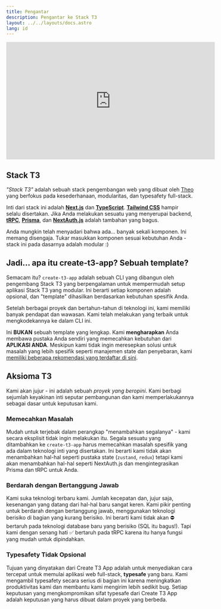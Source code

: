 ```yaml
---
title: Pengantar
description: Pengantar ke Stack T3
layout: ../../layouts/docs.astro
lang: id
---
```


<div class="embed">
<iframe width="560" height="315" src="https://www.youtube.com/embed/YkOSUVzOAA4" title="Stack terbaik untuk proyek selanjutnya Anda" frameborder="0" allow="accelerometer; autoplay; clipboard-write; encrypted-media; gyroscope; picture-in-picture" allowfullscreen></iframe>
</div>

## Stack T3

_"Stack T3"_ adalah sebuah stack pengembangan web yang dibuat oleh [Theo](https://twitter.com/t3dotgg) yang berfokus pada kesederhanaan, modularitas, dan typesafety full-stack.

Inti dari stack ini adalah [**Next.js**](https://nextjs.org/) dan [**TypeScript**](https://typescriptlang.org/). [**Tailwind CSS**](https://tailwindcss.com/) hampir selalu disertakan. Jika Anda melakukan sesuatu yang menyerupai backend, [**tRPC**](https://trpc.io/), [**Prisma**](https://prisma.io/), dan [**NextAuth.js**](https://next-auth.js.org/) adalah tambahan yang bagus.

Anda mungkin telah menyadari bahwa ada… banyak sekali komponen. Ini memang disengaja. Tukar masukkan komponen sesuai kebutuhan Anda - stack ini pada dasarnya adalah modular :)

## Jadi... apa itu create-t3-app? Sebuah template?

Semacam itu? `create-t3-app` adalah sebuah CLI yang dibangun oleh pengembang Stack T3 yang berpengalaman untuk mempermudah setup aplikasi Stack T3 yang modular. Ini berarti setiap komponen adalah opsional, dan "template" dihasilkan berdasarkan kebutuhan spesifik Anda.

Setelah berbagai proyek dan bertahun-tahun di teknologi ini, kami memiliki banyak pendapat dan wawasan. Kami telah melakukan yang terbaik untuk mengkodekannya ke dalam CLI ini.

Ini **BUKAN** sebuah template yang lengkap. Kami **mengharapkan** Anda membawa pustaka Anda sendiri yang memecahkan kebutuhan dari **APLIKASI ANDA**. Meskipun kami tidak ingin meresepkan solusi untuk masalah yang lebih spesifik seperti manajemen state dan penyebaran, kami [memiliki beberapa rekomendasi yang terdaftar di sini](/id/rekomendasi-lain).

## Aksioma T3

Kami akan jujur - ini adalah sebuah _proyek yang beropini_. Kami berbagi sejumlah keyakinan inti seputar pembangunan dan kami memperlakukannya sebagai dasar untuk keputusan kami.

### Memecahkan Masalah

Mudah untuk terjebak dalam perangkap "menambahkan segalanya" - kami secara eksplisit tidak ingin melakukan itu. Segala sesuatu yang ditambahkan ke `create-t3-app` harus memecahkan masalah spesifik yang ada dalam teknologi inti yang disertakan. Ini berarti kami tidak akan menambahkan hal-hal seperti pustaka state (`zustand`, `redux`) tetapi kami akan menambahkan hal-hal seperti NextAuth.js dan mengintegrasikan Prisma dan tRPC untuk Anda.

### Berdarah dengan Bertanggung Jawab

Kami suka teknologi terbaru kami. Jumlah kecepatan dan, jujur saja, kesenangan yang datang dari hal-hal baru sangat keren. Kami pikir penting untuk berdarah dengan bertanggung jawab, menggunakan teknologi berisiko di bagian yang kurang berisiko. Ini berarti kami tidak akan ⛔️ bertaruh pada teknologi database baru yang berisiko (SQL itu bagus!). Tapi kami dengan senang hati ✅ bertaruh pada tRPC karena itu hanya fungsi yang mudah untuk dipindahkan.

### Typesafety Tidak Opsional

Tujuan yang dinyatakan dari Create T3 App adalah untuk menyediakan cara tercepat untuk memulai aplikasi web full-stack, **typesafe** yang baru. Kami mengambil typesafety secara serius di bagian ini karena meningkatkan produktivitas kami dan membantu kami mengirim lebih sedikit bug. Setiap keputusan yang mengkompromikan sifat typesafe dari Create T3 App adalah keputusan yang harus dibuat dalam proyek yang berbeda.
